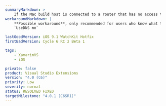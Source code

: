 ```yaml
---
summaryMarkdown: >
    If the Mac build host is connected to a router that has no access to the internet (or another DNS server that times out during the reverse-DNS lookup of the Windows PC), then Visual Studio will take roughly 30 seconds to retrieve the SSH fingerprint, and eventually fail to connect. The dialog error and the "Output -> Xamarin" Window will show the _generic_ error message: "Couldn't connect to ... Please try again."
workaroundMarkdown: |
    **Possible workaround**, only recommended for users who know what this configuration change does: Add the following line to `/etc/sshd_config`:  
    `UseDNS no`

lastGoodVersion: iOS 9.1 WatchKit Hotfix
firstBadVersion: Cycle 6 RC 2 Beta 1

tags:
    - XamarinVS
    - iOS

private: false
product: Visual Studio Extensions
version: "4.0 (C6)"
priority: Low
severity: normal
status: RESOLVED FIXED
targetMilestone: "4.0.1 (C6SR1)"
---
```

